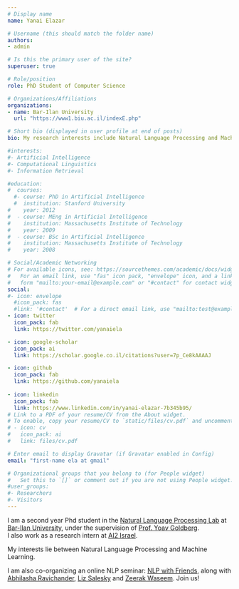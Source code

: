 ```yaml
---
# Display name
name: Yanai Elazar

# Username (this should match the folder name)
authors:
- admin

# Is this the primary user of the site?
superuser: true

# Role/position
role: PhD Student of Computer Science

# Organizations/Affiliations
organizations:
- name: Bar-Ilan University
  url: "https://www1.biu.ac.il/indexE.php"

# Short bio (displayed in user profile at end of posts)
bio: My research interests include Natural Language Processing and Machine Learning.

#interests:
#- Artificial Intelligence
#- Computational Linguistics
#- Information Retrieval

#education:
#  courses:
  #- course: PhD in Artificial Intelligence
  #  institution: Stanford University
#    year: 2012
#  - course: MEng in Artificial Intelligence
#    institution: Massachusetts Institute of Technology
#    year: 2009
#  - course: BSc in Artificial Intelligence
#    institution: Massachusetts Institute of Technology
#    year: 2008

# Social/Academic Networking
# For available icons, see: https://sourcethemes.com/academic/docs/widgets/#icons
#   For an email link, use "fas" icon pack, "envelope" icon, and a link in the
#   form "mailto:your-email@example.com" or "#contact" for contact widget.
social:
#- icon: envelope
  #icon_pack: fas
  #link: '#contact'  # For a direct email link, use "mailto:test@example.org".
- icon: twitter
  icon_pack: fab
  link: https://twitter.com/yanaiela

- icon: google-scholar
  icon_pack: ai
  link: https://scholar.google.co.il/citations?user=7p_Ce8kAAAAJ

- icon: github
  icon_pack: fab
  link: https://github.com/yanaiela
  
- icon: linkedin
  icon_pack: fab
  link: https://www.linkedin.com/in/yanai-elazar-7b345b95/
# Link to a PDF of your resume/CV from the About widget.
# To enable, copy your resume/CV to `static/files/cv.pdf` and uncomment the lines below.  
# - icon: cv
#   icon_pack: ai
#   link: files/cv.pdf

# Enter email to display Gravatar (if Gravatar enabled in Config)
email: "first-name ela at gmail"

# Organizational groups that you belong to (for People widget)
#   Set this to `[]` or comment out if you are not using People widget.  
#user_groups:
#- Researchers
#- Visitors
---
```


I am a second year Phd student in the [Natural Language Processing Lab](http://u.cs.biu.ac.il/~nlp/) at [Bar-Ilan University](http://cs.biu.ac.il), under the supervision of [Prof. Yoav Goldberg](https://www.cs.bgu.ac.il/~yoavg/uni/).  
I also work as a research intern at [AI2 Israel](https://allenai.org/ai2-israel/).

My interests lie between Natural Language Processing and Machine Learning.

I am also co-organizing an online NLP seminar: [NLP with Friends](https://nlpwithfriends.com/), along with [Abhilasha Ravichander](https://www.cs.cmu.edu/~aravicha/), [Liz Salesky](https://esalesky.github.io/) and [Zeerak Waseem](https://twitter.com/ZeerakW). Join us!
